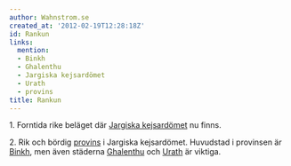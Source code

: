 ```yaml
---
author: Wahnstrom.se
created_at: '2012-02-19T12:28:18Z'
id: Rankun
links:
  mention:
  - Binkh
  - Ghalenthu
  - Jargiska kejsardömet
  - Urath
  - provins
title: Rankun
---
```


1\. Forntida rike beläget där [Jargiska kejsardömet] nu finns.

2\. Rik och bördig [provins] i Jargiska kejsardömet. Huvudstad i provinsen är [Binkh], men även
städerna [Ghalenthu] och [Urath] är viktiga.

  [Jargiska kejsardömet]: Jargiska_kejsardömet
  [provins]: provins
  [Binkh]: Binkh
  [Ghalenthu]: Ghalenthu
  [Urath]: Urath